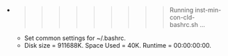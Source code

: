 * >>>>>>>>> Running inst-min-con-cld-bashrc.sh ...
  * Set common settings for ~/.bashrc.
  * Disk size = 911688K. Space Used = 40K. Runtime = 00:00:00:00.
